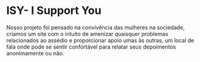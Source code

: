 # ISY- I Support You 
Nosso projeto foi pensado na convivência das mulheres na sociedade, criamos um site com o intuito de amenizar quaisquer problemas relacionados ao assédio e proporcionar apoio umas às outras, um local de fala onde pode se sentir confortável para relatar seus depoimentos anonimamente ou não.
